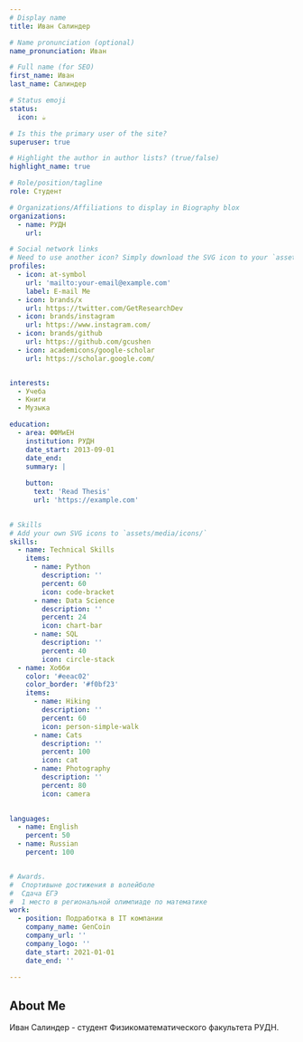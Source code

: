 ```yaml
---
# Display name
title: Иван Салиндер

# Name pronunciation (optional)
name_pronunciation: Иван

# Full name (for SEO)
first_name: Иван
last_name: Салиндер

# Status emoji
status:
  icon: ☕️

# Is this the primary user of the site?
superuser: true

# Highlight the author in author lists? (true/false)
highlight_name: true

# Role/position/tagline
role: Студент

# Organizations/Affiliations to display in Biography blox
organizations:
  - name: РУДН
    url: 

# Social network links
# Need to use another icon? Simply download the SVG icon to your `assets/media/icons/` folder.
profiles:
  - icon: at-symbol
    url: 'mailto:your-email@example.com'
    label: E-mail Me
  - icon: brands/x
    url: https://twitter.com/GetResearchDev
  - icon: brands/instagram
    url: https://www.instagram.com/
  - icon: brands/github
    url: https://github.com/gcushen
  - icon: academicons/google-scholar
    url: https://scholar.google.com/


interests:
  - Учеба
  - Книги
  - Музыка

education:
  - area: ФФМиЕН
    institution: РУДН
    date_start: 2013-09-01
    date_end: 
    summary: |
      
    button:
      text: 'Read Thesis'
      url: 'https://example.com'
    

# Skills
# Add your own SVG icons to `assets/media/icons/`
skills:
  - name: Technical Skills
    items:
      - name: Python
        description: ''
        percent: 60
        icon: code-bracket
      - name: Data Science
        description: ''
        percent: 24
        icon: chart-bar
      - name: SQL
        description: ''
        percent: 40
        icon: circle-stack
  - name: Хобби
    color: '#eeac02'
    color_border: '#f0bf23'
    items:
      - name: Hiking
        description: ''
        percent: 60
        icon: person-simple-walk
      - name: Cats
        description: ''
        percent: 100
        icon: cat
      - name: Photography
        description: ''
        percent: 80
        icon: camera
  

languages:
  - name: English
    percent: 50
  - name: Russian
    percent: 100


# Awards.
#  Спортивыне достижения в волейболе
#  Сдача ЕГЭ
#  1 место в региональной олимпиаде по математике
work:
  - position: Подработка в IT компании
    company_name: GenCoin
    company_url: ''
    company_logo: ''
    date_start: 2021-01-01
    date_end: ''
   
---
```


## About Me

Иван Салиндер - студент Физикоматематического факультета РУДН. 
